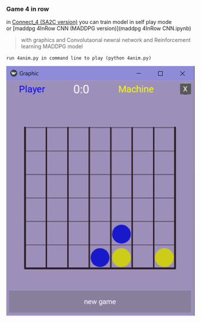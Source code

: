 ### Game 4 in row 
in [Connect_4 (SA2C version)](Connect_4.ipynb) you can train model in self play mode  
or [maddpg 4InRow CNN (MADDPG version)](maddpg 4InRow CNN.ipynb)
>with graphics and Convolutaonal newral network and Reinforcement learning MADDPG model

    run 4anim.py in command line to play (python 4anim.py)
![game view](game_pic.png)
